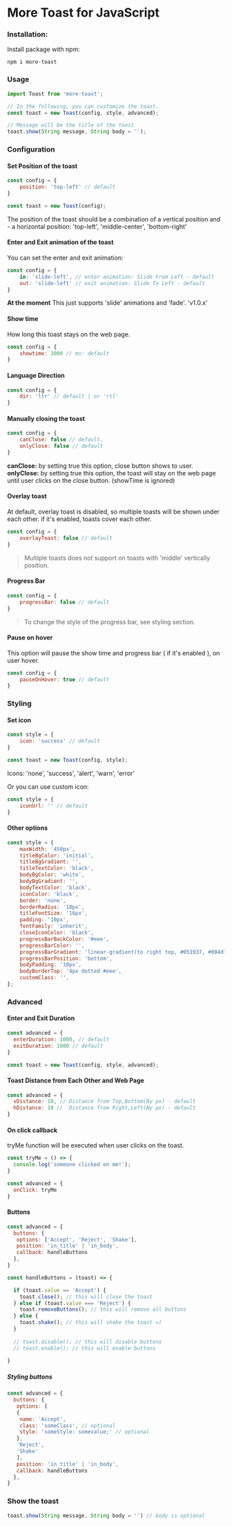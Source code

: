 # More Toast for JavaScript

### Installation:

Install package with npm:

```
npm i more-toast
```

### Usage

```js
import Toast from 'more-toast';

// In the following, you can customize the toast.
const toast = new Toast(config, style, advanced);

// Message will be the title of the toast
toast.show(String message, String body = '');
```

### Configuration

#### Set Position of the toast

```js
const config = {
    position: 'top-left' // default 
}

const toast = new Toast(config);
```
The position of the toast should be a combination of a vertical position and - a horizontal position: 'top-left', 'middle-center', 'bottom-right'


#### Enter and Exit animation of the toast

You can set the enter and exit animation:

```js
const config = {
    in: 'slide-left', // enter animation: Slide From Left - default 
    out: 'slide-left' // exit animation: Slide To Left - default 
}
```

<b>At the moment</b> This just supports 'slide' animations and 'fade'. 'v1.0.x'


#### Show time

How long this toast stays on the web page.

```js
const config = {
    showtime: 3000 // ms: default 
}
```

#### Language Direction

```js
const config = {
    dir: 'ltr' // default | or 'rtl'
}
```

#### Manually closing the toast

```js
const config = {
    canClose: false // default,
    onlyClose: false // default
}
```

<b>canClose:</b> by setting true this option, close button shows to user.
<b>onlyClose:</b> by setting true this option, the toast will stay on the web page until user clicks on the close button. (showTime is ignored)


#### Overlay toast

At default, overlay toast is disabled, so multiple toasts will be shown under each other. if it's enabled, toasts cover each other.

```js
const config = {
    overlayToast: false // default
}
```

> Multiple toasts does not support on toasts with 'middle' vertically position.

#### Progress Bar

```js
const config = {
    progressBar: false // default
}
```

> To change the style of the progress bar, see styling section. 

#### Pause on hover

This option will pause the show time and progress bar ( if it's enabled ), on user hover.

```js
const config = {
    pauseOnHover: true // default
}
```


### Styling

#### Set icon

```js
const style = {
    icon: 'success' // default 
}

const toast = new Toast(config, style);
```
Icons: 'none', 'success', 'alert', 'warn', 'error'

Or you can use custom icon:

```js
const style = {
    iconUrl: '' // default 
}
```

#### Other options

```js
const style = {
	maxWidth: '450px',
	titleBgColor: 'initial',
	titleBgGradient: '',
	titleTextColor: 'black',
	bodyBgColor: 'white',
	bodyBgGradient: '',
	bodyTextColor: 'black',
	iconColor: 'black',
	border: 'none',
	borderRadius: '10px',
	titleFontSize: '16px',
	padding: '10px',
	fontFamily: 'inherit',
	closeIconColor: 'black',
	progressBarBackColor: '#eee',
	progressBarColor: '',
	progressBarGradient: 'linear-gradient(to right top, #051937, #004d7a, #008793, #00bf72, #a8eb12)',
	progressBarPosition: 'bottom',
	bodyPadding: '10px',
	bodyBorderTop: '4px dotted #eee',
	customClass: '',
};
```

### Advanced

#### Enter and Exit Duration

```js
const advanced = {
  enterDuration: 1000, // default
  exitDuration: 1000 // default
}

const toast = new Toast(config, style, advanced);
```

#### Toast Distance from Each Other and Web Page

```js
const advanced = {
  vDistance: 10, // Distance from Top,Bottom(By px) - default
  hDistance: 10 //  Distance from Right,Left(By px) - default
}
```

#### On click callback

tryMe function will be executed when user clicks on the toast.

```js
const tryMe = () => {
  console.log('someone clicked on me!');
}

const advanced = {
  onClick: tryMe
}
```

#### Buttons

```js
const advanced = {
  buttons: {
   options: ['Accept', 'Reject', 'Shake'],
   position: 'in_title' | 'in_body',
   callback: handleButtons
  },
}

const handleButtons = (toast) => {

  if (toast.value == 'Accept') {
    toast.close(); // this will close the toast
  } else if (toast.value === 'Reject') {
    toast.removeButtons(); // this will remove all buttons
  } else {
    toast.shake(); // this will shake the toast =)
  }
  
  // toast.disable(); // this will disable buttons
  // toast.enable(); // this will enable buttons
  
}
```

##### Styling buttons

```js
const advanced = {
  buttons: {
   options: [
   {
	name: 'Accept',
	class: 'someClass', // optional
	style: 'someStyle: somevalue;' // optional
   },
   'Reject',
   'Shake'
   ],
   position: 'in_title' | 'in_body',
   callback: handleButtons
  },
}
```

### Show the toast

```js
toast.show(String message, String body = '') // body is optional
```
